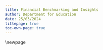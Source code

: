```yaml
---
title: Financial Benchmarking and Insights
author: Department for Education
date: 25/03/2024
titlepage: true
toc-own-page: true
---
```


<!-- Leave the rest of this page blank -->
\newpage